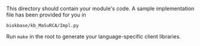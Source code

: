 This directory should contain your module's code.
A sample implementation file has been provided for you in

```biokbase/kb_MaSuRCA/Impl.py```

Run `make` in the root to generate your language-specific client libraries.
